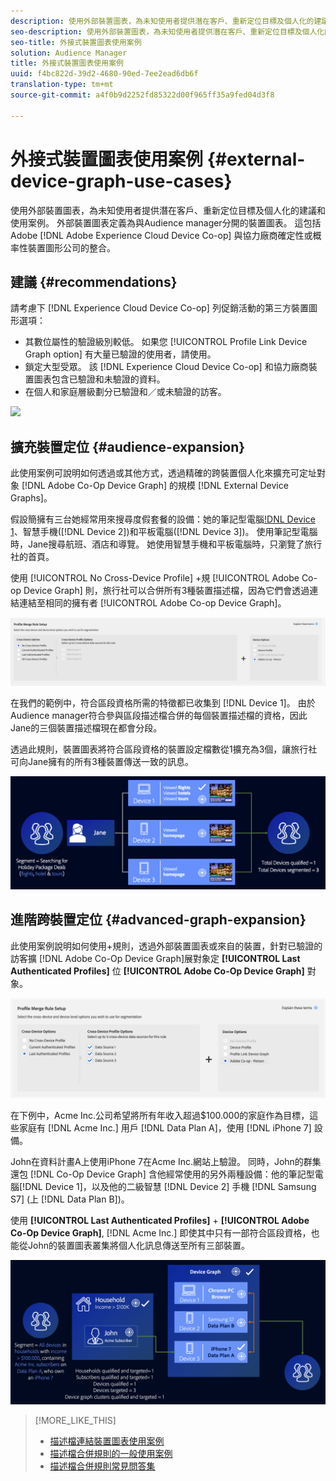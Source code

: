 ```yaml
---
description: 使用外部裝置圖表，為未知使用者提供潛在客戶、重新定位目標及個人化的建議和使用案例。 外部裝置圖表定義為與Audience manager分開的裝置圖表。 這包括Adobe Experience Cloud Device Co-op以及Adobe與協力廠商確定性或概率性裝置圖形公司的其他整合。
seo-description: 使用外部裝置圖表，為未知使用者提供潛在客戶、重新定位目標及個人化的建議和使用案例。 外部裝置圖表定義為與Audience manager分開的裝置圖表。 這包括Adobe Experience Cloud Device Co-op以及Adobe與協力廠商確定性或概率性裝置圖形公司的其他整合。
seo-title: 外接式裝置圖表使用案例
solution: Audience Manager
title: 外接式裝置圖表使用案例
uuid: f4bc822d-39d2-4680-90ed-7ee2ead6db6f
translation-type: tm+mt
source-git-commit: a4f0b9d2252fd85322d00f965ff35a9fed04d3f8

---
```



# 外接式裝置圖表使用案例 {#external-device-graph-use-cases}

使用外部裝置圖表，為未知使用者提供潛在客戶、重新定位目標及個人化的建議和使用案例。 外部裝置圖表定義為與Audience manager分開的裝置圖表。 這包括Adobe [!DNL Adobe Experience Cloud Device Co-op] 與協力廠商確定性或概率性裝置圖形公司的整合。

## 建議 {#recommendations}

請考慮下 [!DNL Experience Cloud Device Co-op] 列促銷活動的第三方裝置圖形選項：

* 其數位屬性的驗證級別較低。 如果您 [!UICONTROL Profile Link Device Graph option] 有大量已驗證的使用者，請使用。
* 鎖定大型受眾。 該 [!DNL Experience Cloud Device Co-op] 和協力廠商裝置圖表包含已驗證和未驗證的資料。
* 在個人和家庭層級劃分已驗證和／或未驗證的訪客。

![](../assets/merge-rule-triangle1.png)
<!-- 
## Prospecting/Branding Use Case {#prospecting-branding-use-cases}

A branding campaign is designed to reach as many people as possible. It places few limits on segment qualification. But, these campaigns can waste budget and impressions by constantly targeting people who see your content multiple times and don't convert. A [!UICONTROL Profile Merge] rule that uses the [!DNL Device Co-op] or third-party option can help you create an efficient branding campaign. For example, you can add these unknown users to a "not in-market" segment after seeing them across multiple devices for your set frequency cap.

<table id="table_00F6EED172574E80A38CADA8A92A23B1"> 
 <thead> 
  <tr> 
   <th colname="col1" class="entry"> Use Case </th> 
   <th colname="col2" class="entry"> Description </th> 
  </tr> 
 </thead>
 <tbody> 
  <tr> 
   <td colname="col1"> <p> <b>Conditions</b> </p> </td> 
   <td colname="col2">This use case assumes these conditions: <p> 
     <ul id="ul_F5CA7EE525774F7EBA5FBB5F94E4EDC8"> 
      <li id="li_81AE304924724146A24FAB5B6533AD8E">You want to deliver a maximum of 10 impressions to an anonymous user for a specific ad campaign. </li> 
      <li id="li_E371F989735245B0B82433DE240D56D0">A user has 4 devices and may or may not have authenticated on your site. </li> 
      <li id="li_9231ABE15CA249E6B79D8BF0E511FD33">An anonymous user sees the ad a total of 10 times while browsing in an unauthenticated state on their current device and 3 devices linked to the current device by an external device graph. </li> 
      <li id="li_8C276C07019C49EFA3A0D0D54CF73C31">You have defined an <span class="keyword"> Audience Manager</span> segment to qualify anonymous users after they have seen 10 impressions. </li> 
     </ul> </p> </td> 
  </tr> 
  <tr> 
   <td colname="col1"> <p> <b>Results</b> </p> </td> 
   <td colname="col2"> <p>Given these conditions, <span class="keyword"> Audience Manager</span>: </p> <p> 
     <ul id="ul_8E988B1005324526BC6DC6637BBACCFB"> 
      <li id="li_C9DD546754914BACB8F4C92C7D4ED70E">Merges the anonymous, unauthenticated activity collected from the current device and the 3 devices linked by the external device graph (the ad impressions from each device). </li> 
      <li id="li_FB55CB9116074525BA30FF062D1136AE">Evaluates the unauthenticated user for segment qualification based on a combination of anonymous activity across all 3 devices linked by the external device graph and the current device. </li> 
      <li id="li_B28EB32F718145A7ABBDAC0AF75E2AFC">Sends the segment to any real-time destination for use as a suppression segment on the current device and all 3 devices linked by the external device graph. </li> 
     </ul> </p> </td> 
  </tr> 
 </tbody> 
</table>

## Retargeting or Site Personalization Use Case {#retargeting-use-case}

These strategies are designed to bring an unauthenticated or unknown user back to your site or personalize their browsing experience while they're on-site.

<table id="table_0EE2052AA3E744B3B76036FC06B5A453"> 
 <thead> 
  <tr> 
   <th colname="col1" class="entry"> Use Case </th> 
   <th colname="col2" class="entry"> Description </th> 
  </tr> 
 </thead>
 <tbody> 
  <tr> 
   <td colname="col1"> <p> <b>Conditions</b> </p> </td> 
   <td colname="col2">This use case assumes these conditions: <p> 
     <ul id="ul_FD0B869B4AF3453FAEC9BA3A45ABF039"> 
      <li id="li_8E30BAED42E94AB3B81FCB1C7464E5FC">You want to deliver a personalized on-site and/or off-site experience to an anonymous user based on their activity on your site while in an unauthenticated state. </li> 
      <li id="li_3DBE53BA94324F1BA1C52A37AD4E426C">A user has multiple devices and may or may not have authenticated to your site. </li> 
      <li id="li_F867AFBDC1A54CD6A68AB0EC196E27C9">A user views multiple pages on your site while browsing in an unauthenticated state on their current device and 3 other devices linked by an external device graph. </li> 
      <li id="li_7E35D77949CE4E69BD51655AA4C40BEE">You have defined an <span class="keyword"> Audience Manager</span> segment to qualify users after they have viewed multiple pages on your site while browsing in an unauthenticated state.</li>
     </ul> </p> </td> 
  </tr> 
  <tr> 
   <td colname="col1"> <p> <b>Results</b> </p> </td> 
   <td colname="col2"> <p>Given these conditions, <span class="wintitle"> Audience Manager</span>: </p> <p> 
     <ul id="ul_301339426B0643B295DC5B17E1939CFB"> 
      <li id="li_7E8BC3B179804F4A929497DE81E76911">Merges the anonymous, unauthenticated activity collected from the current devices and the 3 devices linked by the external device graph (the multiple page views from each device). </li> 
      <li id="li_803EFD58AA124A5BBC8279C4DC695544">Evaluates the unauthenticated user for segment qualification based on a combination of anonymous activity across all 3 devices linked by the external device graph and the current device. </li> 
      <li id="li_98D749268CC5456CBC9CF3BF5EB91BA8">Sends the segment to any real-time destination to deliver a personalized on-site and/or off-site experience across the current device and all 3 devices linked by the external device graph. </li>
     </ul> </p> </td>
  </tr>
 </tbody>
</table> -->

## 擴充裝置定位 {#audience-expansion}

此使用案例可說明如何透過或其他方式，透過精確的跨裝置個人化來擴充可定址對象 [!DNL Adobe Co-Op Device Graph] 的規模 [!DNL External Device Graphs]。

假設簡擁有三台她經常用來搜尋度假套餐的設備：她的筆記型電腦[!DNL Device 1]()、智慧手機([!DNL Device 2])和平板電腦([!DNL Device 3])。 使用筆記型電腦時，Jane搜尋航班、酒店和導覽。 她使用智慧手機和平板電腦時，只瀏覽了旅行社的首頁。

使用 [!UICONTROL No Cross-Device Profile] +規 [!UICONTROL Adobe Co-op Device Graph] 則，旅行社可以合併所有3種裝置描述檔，因為它們會透過連結連結至相同的擁有者 [!UICONTROL Adobe Co-op Device Graph]。

![對象擴展規則](assets/audience-expansion-rule.png)

在我們的範例中，符合區段資格所需的特徵都已收集到 [!DNL Device 1]。 由於Audience manager符合參與區段描述檔合併的每個裝置描述檔的資格，因此Jane的三個裝置描述檔現在都會分段。

透過此規則，裝置圖表將符合區段資格的裝置設定檔數從1擴充為3個，讓旅行社可向Jane擁有的所有3種裝置傳送一致的訊息。

![受眾擴展](assets/audience-expansion.png)

## 進階跨裝置定位 {#advanced-graph-expansion}

此使用案例說明如何使用+規則，透過外部裝置圖表或來自的裝置，針對已驗證的訪客擴 [!DNL Adobe Co-Op Device Graph]展對象定 **[!UICONTROL Last Authenticated Profiles]** 位 **[!UICONTROL Adobe Co-Op Device Graph]** 對象。

![最後設備圖](assets/last-device-coop.png)

在下例中，Acme Inc.公司希望將所有年收入超過$100.000的家庭作為目標，這些家庭有 [!DNL Acme Inc.] 用戶 [!DNL Data Plan A]，使用 [!DNL iPhone 7] 設備。

John在資料計畫A上使用iPhone 7在Acme Inc.網站上驗證。 同時，John的群集還包 [!DNL Co-Op Device Graph] 含他經常使用的另外兩種設備：他的筆記型電腦[!DNL Device 1]，以及他的二級智慧 [!DNL Device 2] 手機 [!DNL Samsung S7] (上 [!DNL Data Plan B])。

使用 **[!UICONTROL Last Authenticated Profiles]** + **[!UICONTROL Adobe Co-Op Device Graph]**, [!DNL Acme Inc.] 即使其中只有一部符合區段資格，也能從John的裝置圖表叢集將個人化訊息傳送至所有三部裝置。

![進階圖展開](assets/advanced-device-graph-expansion.png)

>[!MORE_LIKE_THIS]
>
>* [描述檔連結裝置圖表使用案例](profile-link-use-case.md)
>* [描述檔合併規則的一般使用案例](merge-rule-targeting-options.md)
>* [描述檔合併規則常見問答集](faq-profile-merge.md)

